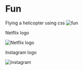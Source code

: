 # Fun
Flying a helicopter using css
![fun](https://user-images.githubusercontent.com/60463836/173177081-78d2efe0-ea37-499d-ab24-0e936ba8406c.PNG)

Netflix logo

![Netflix logo](https://user-images.githubusercontent.com/60463836/211738998-d1a8d1ca-5c98-46ea-8432-cf80a43804de.PNG)

Instagram logo

![instagram](https://user-images.githubusercontent.com/60463836/211813094-7d0da160-a317-4de7-9e1f-59c9441f3b51.PNG)
